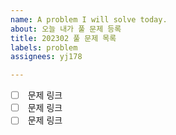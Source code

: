 ```yaml
---
name: A problem I will solve today.
about: 오늘 내가 풀 문제 등록
title: 202302 풀 문제 목록
labels: problem
assignees: yj178

---
```


- [ ] []() 문제 링크
- [ ] []() 문제 링크
- [ ] []() 문제 링크
